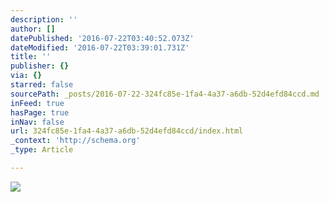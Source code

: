 ```yaml
---
description: ''
author: []
datePublished: '2016-07-22T03:40:52.073Z'
dateModified: '2016-07-22T03:39:01.731Z'
title: ''
publisher: {}
via: {}
starred: false
sourcePath: _posts/2016-07-22-324fc85e-1fa4-4a37-a6db-52d4efd84ccd.md
inFeed: true
hasPage: true
inNav: false
url: 324fc85e-1fa4-4a37-a6db-52d4efd84ccd/index.html
_context: 'http://schema.org'
_type: Article

---
```

![](https://the-grid-user-content.s3-us-west-2.amazonaws.com/19d7fa15-e575-4a30-b8e8-657cdd539b37.jpg)